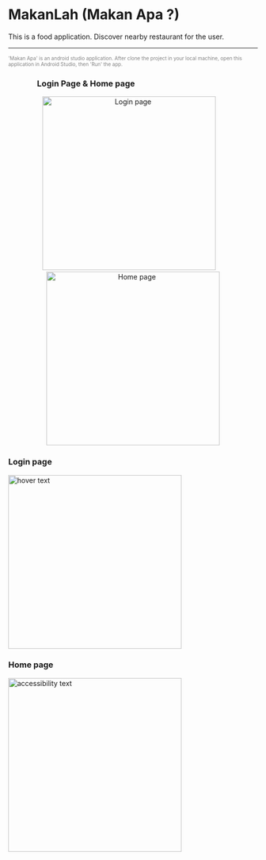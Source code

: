 # MakanLah (Makan Apa ?)
This is a food application. Discover nearby restaurant for the user.

_______________________________________________________________________
<div style="color: grey;font-size: 10px">
  'Makan Apa' is an android studio application. After clone the project in your local machine, open this application in Android Studio, then 'Run' the app.
  </div>
   <h3>&nbsp;&nbsp;&nbsp;&nbsp;&nbsp;&nbsp;&nbsp;&nbsp;&nbsp;&nbsp;&nbsp;&nbsp;&nbsp;&nbsp;&nbsp;Login Page & Home page</h3>
<p align="center">

  <img src="https://github.com/weikang761195/MakanLah/blob/master/app/src/main/res/drawable/screenshot/login.png.jpg" width="350" title="Login page">
  &nbsp;&nbsp;&nbsp;
  
  <img src="https://github.com/weikang761195/MakanLah/blob/master/app/src/main/res/drawable/screenshot/home.png.jpg" width="350" title="Home page">
</p>


<p align="center">
  <h3>Login page</h3>
  <img src="https://github.com/weikang761195/MakanLah/blob/master/app/src/main/res/drawable/screenshot/login.png.jpg" width="350" title="hover text">
  <h3>Home page</h3>
  <img src="https://github.com/weikang761195/MakanLah/blob/master/app/src/main/res/drawable/screenshot/home.png.jpg" width="350" alt="accessibility text">
</p>


